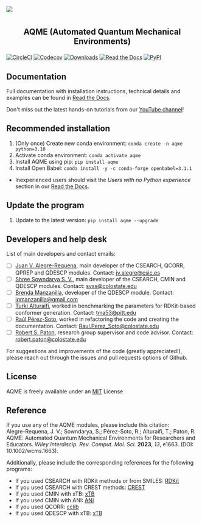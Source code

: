 ![](Logos/AQME_logo.jpg)
#
## <p align="center"> AQME (Automated Quantum Mechanical Environments)</p>



[![CircleCI](https://img.shields.io/circleci/build/github/jvalegre/aqme?label=Circle%20CI&logo=circleci)](https://app.circleci.com/pipelines/github/jvalegre/aqme)
[![Codecov](https://img.shields.io/codecov/c/github/jvalegre/aqme?label=Codecov&logo=codecov)](https://codecov.io/gh/jvalegre/aqme)
[![Downloads](https://img.shields.io/pepy/dt/aqme?label=Downloads&logo=pypi)](https://www.pepy.tech/projects/aqme)
[![Read the Docs](https://img.shields.io/readthedocs/aqme?label=Read%20the%20Docs&logo=readthedocs)](https://aqme.readthedocs.io/)
[![PyPI](https://img.shields.io/pypi/v/aqme)](https://pypi.org/project/aqme/)

## Documentation  
Full documentation with installation instructions, technical details and examples can be found in [Read the Docs](https://aqme.readthedocs.io).  

Don't miss out the latest hands-on tutorials from our [YouTube channel](https://www.youtube.com/channel/UCHRqI8N61bYxWV9BjbUI4Xw)!  

## Recommended installation
1. (Only once) Create new conda environment: `conda create -n aqme python=3.10`  
2. Activate conda environment: `conda activate aqme`  
3. Install AQME using pip: `pip install aqme`  
4. Install Open Babel: `conda install -y -c conda-forge openbabel=3.1.1`  

* Inexperienced users should visit the *Users with no Python experience* section in our [Read the Docs](https://aqme.readthedocs.io).

## Update the program
1. Update to the latest version: `pip install aqme --upgrade`  

## Developers and help desk
List of main developers and contact emails:  
  - [ ] [Juan V. Alegre-Requena](https://orcid.org/0000-0002-0769-7168), main developer of the CSEARCH, QCORR, QPREP and QDESCP modules. Contact: [jv.alegre@csic.es](mailto:jv.alegre@csic.es)  
  - [ ] [Shree Sowndarya S. V.](https://orcid.org/0000-0002-4568-5854), main developer of the CSEARCH, CMIN and QDESCP modules. Contact: [svss@colostate.edu](mailto:svss@colostate.edu)  
  - [ ] [Brenda Manzanilla](https://orcid.org/0000-0001-5955-6079), developer of the QDESCP module. Contact: [iqmanzanilla@gmail.com](mailto:iqmanzanilla@gmail.com)  
  - [ ] [Turki Alturaifi](https://www.chem.pitt.edu/person/turki-alturaifi), worked in benchmarking the parameters for RDKit-based conformer generation. Contact: [tma53@pitt.edu](mailto:tma53@pitt.edu)  
  - [ ] [Raúl Pérez-Soto](https://orcid.org/0000-0002-6237-2155), worked in refactoring the code and creating the documentation. Contact: [Raul.Perez_Soto@colostate.edu](mailto:Raul.Perez_Soto@colostate.edu)  
  - [ ] [Robert S. Paton](https://orcid.org/0000-0002-0104-4166), research group supervisor and code advisor. Contact: [robert.paton@colostate.edu](mailto:robert.paton@colostate.edu)  

For suggestions and improvements of the code (greatly appreciated!), please reach out through the issues and pull requests options of Github.  

## License
AQME is freely available under an [MIT](https://opensource.org/licenses/MIT) License  

## Reference
If you use any of the AQME modules, please include this citation:  
Alegre-Requena, J. V.; Sowndarya, S.; Pérez-Soto, R.; Alturaifi, T.; Paton, R. AQME: Automated Quantum Mechanical Environments for Researchers and Educators. *Wiley Interdiscip. Rev. Comput. Mol. Sci.* **2023**, *13*, e1663. (DOI: 10.1002/wcms.1663).  
  
Additionally, please include the corresponding references for the following programs:  
  * If you used CSEARCH with RDKit methods or from SMILES: [RDKit](https://www.rdkit.org)  
  * If you used CSEARCH with CREST methods: [CREST](https://crest-lab.github.io/crest-docs)  
  * If you used CMIN with xTB: [xTB](https://xtb-docs.readthedocs.io/en/latest/contents.html)  
  * If you used CMIN with ANI: [ANI](https://github.com/isayev/ASE_ANI)  
  * If you used QCORR: [cclib](https://cclib.github.io/)  
  * If you used QDESCP with xTB: [xTB](https://xtb-docs.readthedocs.io/en/latest/contents.html)
